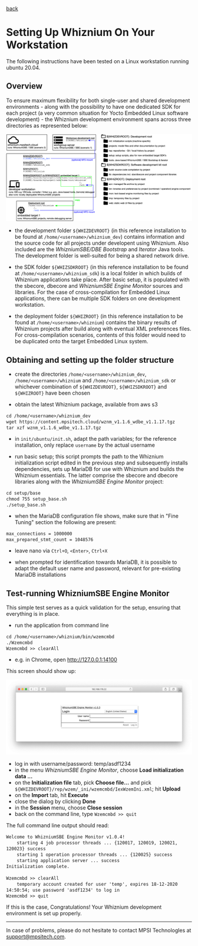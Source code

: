 [back](./README.md)

# Setting Up Whiznium On Your Workstation

The following instructions have been tested on a Linux workstation running ubuntu 20.04.

## Overview

To ensure maximum flexibility for both single-user and shared development environments - along with the possibility to have one dedicated SDK for each project (a very common situation for Yocto Embedded Linux software development) - the Whiznium development environment spans across three directories as represented below:

![](setup/folders.png)

- the development folder ``${WHIZDEVROOT}`` (in this reference installation to be found at ``/home/<username>/whiznium_dev``) contains information and the source code for all projects under developent using Whiznium. Also included are the _WhizniumSBE/DBE Bootstrap_ and _Iterator_ Java tools. The development folder is well-suited for being a shared network drive.

- the SDK folder ``${WHIZSDKROOT}`` (in this reference installation to be found at ``/home/<username>/whiznium_sdk``) is a local folder in which builds of Whiznium applications take place. After basic setup, it is populated with the sbecore, dbecore and _WhizniumSBE Engine Monitor_ sources and libraries. For the case of cross-compilation for Embedded Linux applications, there can be multiple SDK folders on one development workstation.

- the deployment folder ``${WHIZROOT}`` (in this reference installation to be found at ``/home/<username>/whiznium``) contains the binary results of Whiznium projects after build along with eventual XML preferences files. For cross-compilation scenarios, contents of this folder would need to be duplicated onto the target Embedded Linux system.

## Obtaining and setting up the folder structure

- create the directories ``/home/<username>/whiznium_dev``, ``/home/<username>/whiznium`` and ``/home/<username>/whiznium_sdk`` or whichever combination of ``${WHIZDEVROOT}``, ``${WHIZSDKROOT}`` and ``${WHIZROOT}`` have been chosen

- obtain the latest Whiznium package, available from aws s3
```
cd /home/<username>/whiznium_dev
wget https://content.mpsitech.cloud/wznm_v1.1.6_wdbe_v1.1.17.tgz
tar xzf wznm_v1.1.6_wdbe_v1.1.17.tgz
```

- in ``init/ubuntu/init.sh``, adapt the path variables; for the reference installation, only replace ``username`` by the actual username

- run basic setup; this script prompts the path to the Whiznium initialization script edited in the previous step and subsequently installs dependencies, sets up MariaDB for use with Whiznium and builds the Whiznium essentials. The latter comprise the sbecore and dbecore libraries along with the _WhizniumSBE Engine Monitor_ project:
```
cd setup/base
chmod 755 setup_base.sh
./setup_base.sh
```

- when the MariaDB configuration file shows, make sure that in "Fine Tuning" section the following are present:
```
max_connections = 1000000
max_prepared_stmt_count = 1048576
```

- leave nano via ``Ctrl+O``, ``<Enter>``, ``Ctrl+X``

- when prompted for identification towards MariaDB, it is possible to adapt the default user name and password, relevant for pre-existing MariaDB installations

## Test-running WhizniumSBE Engine Monitor

This simple test serves as a quick validation for the setup, ensuring that everything is in place.

- run the application from command line
```
cd /home/<username>/whiznium/bin/wzemcmbd
./Wzemcmbd
Wzemcmbd >> clearAll
```

- e.g. in Chrome, open http://127.0.0.1:14100

This screen should show up:

![](setup/Wzemcmbd.png)

- log in with username/password: temp/asdf1234
- in the menu _WhizniumSBE Engine Monitor_, choose __Load initialization data ...__
- on the __Initialization file__ tab, pick __Choose file...__ and pick ``${WHIZDEVROOT}/rep/wzem/_ini/wzemcmbd/IexWzemIni.xml``; hit __Upload__
- on the __Import__ tab, hit __Execute__
- close the dialog by clicking __Done__
- in the __Session__ menu, choose __Close session__
- back on the command line, type ``Wzemcmbd >> quit``

The full command line output should read:
```
Welcome to WhizniumSBE Engine Monitor v1.0.4!
	starting 4 job processor threads ... {120017, 120019, 120021, 120023} success
	starting 1 operation processor threads ... {120025} success
	starting application server ... success
Initialization complete.

Wzemcmbd >> clearAll
	temporary account created for user 'temp', expires 18-12-2020 14:50:54; use password 'asdf1234' to log in
Wzemcmbd >> quit
```

If this is the case, Congratulations! Your Whiznium development environment is set up properly.

---

In case of problems, please do not hesitate to contact MPSI Technologles at [support@mpsitech.com](mailto:support@mpsitech.com).
